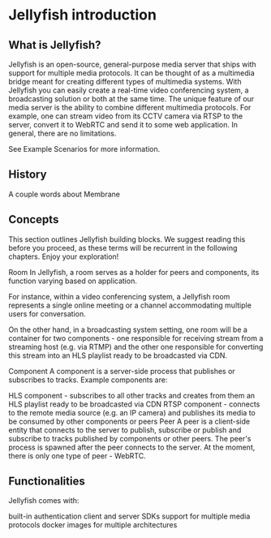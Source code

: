 # Jellyfish introduction

## What is Jellyfish?
Jellyfish is an open-source, general-purpose media server that ships with support for multiple media protocols.
It can be thought of as a multimedia bridge meant for creating different types of multimedia systems.
With Jellyfish you can easily create a real-time video conferencing system, a broadcasting solution or both at the same time.
The unique feature of our media server is the ability to combine different multimedia protocols. 
For example, one can stream video from its CCTV camera via RTSP to the server, 
convert it to WebRTC and send it to some web application. In general, there are no limitations. 

See Example Scenarios for more information.

## History

A couple words about Membrane

## Concepts

This section outlines Jellyfish building blocks. We suggest reading this before you proceed, as these terms will be recurrent in the following chapters. Enjoy your exploration!

Room
In Jellyfish, a room serves as a holder for peers and components, its function varying based on application.

For instance, within a video conferencing system, a Jellyfish room represents a single online meeting or a channel accommodating multiple users for conversation.

On the other hand, in a broadcasting system setting, one room will be a container for two components - one responsible for receiving stream from a streaming host (e.g. via RTMP) and the other one responsible for converting this stream into an HLS playlist ready to be broadcasted via CDN.

Component
A component is a server-side process that publishes or subscribes to tracks. Example components are:

HLS component - subscribes to all other tracks and creates from them an HLS playlist ready to be broadcasted via CDN
RTSP component - connects to the remote media source (e.g. an IP camera) and publishes its media to be consumed by other components or peers
Peer
A peer is a client-side entity that connects to the server to publish, subscribe or publish and subscribe to tracks published by components or other peers. The peer's process is spawned after the peer connects to the server. At the moment, there is only one type of peer - WebRTC.

## Functionalities

Jellyfish comes with:

built-in authentication
client and server SDKs
support for multiple media protocols
docker images for multiple architectures

